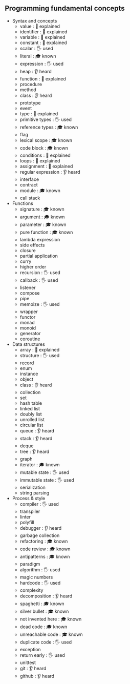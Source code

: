 ## Programming fundamental concepts

- Syntax and concepts
  - value : 🙋 explained
  - identifier : 🙋 explained
  - variable : 🙋 explained
  - constant : 🙋 explained
  - scalar : 🖐️ used
  - literal : 🎓 known
  - expression : 🖐️ used
  - heap : 👂 heard
  - function : 🙋 explained
  - procedure
  - method
  - class : 👂 heard
  - prototype
  - event
  - type : 🙋 explained
  - primitive types : 🖐️ used
  - reference types : 🎓 known
  - flag
  - lexical scope : 🎓 known
  - code block : 🎓 known
  - conditions : 🙋 explained
  - loops : 🙋 explained
  - assignment : 🙋 explained
  - regular expression : 👂 heard
  - interface 
  - contract
  - module : 🎓 known
  - call stack
- Functions
  - signature : 🎓 known
  - argument : 🎓 known
  - parameter : 🎓 known
  - pure function : 🎓 known
  - lambda expression
  - side effects
  - closure
  - partial application
  - curry
  - higher order
  - recursion : 🖐️ used
  - callback : 🖐️ used
  - listener
  - compose
  - pipe
  - memoize : 🖐️ used
  - wrapper
  - functor
  - monad
  - monoid
  - generator
  - coroutine
- Data structures
  - array : 🙋 explained
  - structure : 🖐️ used
  - record 
  - enum
  - instance
  - object
  - class : 👂 heard
  - collection
  - set
  - hash table
  - linked list
  - doubly list
  - unrolled list
  - circular list
  - queue : 👂 heard
  - stack : 👂 heard
  - deque
  - tree : 👂 heard
  - graph
  - iterator : 🎓 known
  - mutable state : 🖐️ used
  - immutable state : 🖐️ used
  - serialization
  - string parsing
- Process & style
  - compiler : 🖐️ used
  - transpiler 
  - linter
  - polyfill
  - debugger : 👂 heard
  - garbage collection
  - refactoring : 🎓 known
  - code review : 🎓 known
  - antipatterns : 🎓 known
  - paradigm
  - algorithm : 🖐️ used
  - magic numbers
  - hardcode : 🖐️ used
  - complexity
  - decomposition : 👂 heard
  - spaghetti : 🎓 known
  - silver bullet : 🎓 known
  - not invented here : 🎓 known
  - dead code : 🎓 known
  - unreachable code : 🎓 known
  - duplicate code : 🖐️ used
  - exception
  - return early : 🖐️ used
  - unittest
  - git : 👂 heard
  - github : 👂 heard
